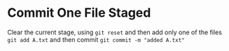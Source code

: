 # Commit One File Staged
Clear the current stage, using ``` git reset ``` and then add only one of the files ``` git add A.txt ``` and then commit ``` git commit -m "added A.txt" ```
